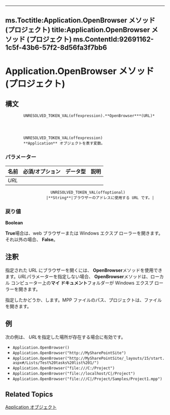 
---
ms.Toctitle:Application.OpenBrowser メソッド (プロジェクト)
title:Application.OpenBrowser メソッド (プロジェクト)
ms.ContentId:92691162-1c5f-43b6-57f2-8d56fa3f7bb6
---
# Application.OpenBrowser メソッド (プロジェクト)





## 構文

            UNRESOLVED_TOKEN_VAL(offexpression).**OpenBrowser***(URL)*




            UNRESOLVED_TOKEN_VAL(offexpression)
            **Application** オブジェクトを表す変数。

### パラメーター

|**名前**|**必須/オプション**|**データ型**|**説明**|
|---|---|---|---|
|*URL*|
                        UNRESOLVED_TOKEN_VAL(offoptional)
                      |**String**|ブラウザーのアドレスに使用する URL です。|



### 戻り値
**Boolean**



**True**場合は、web ブラウザーまたは Windows エクスプ ローラーを開きます。それ以外の場合、 **False**。





## 注釈
指定された URL にブラウザーを開くには、 **OpenBrowser**メソッドを使用できます。*URL*パラメーターを指定しない場合、 **OpenBrowser**メソッドは、ローカル コンピューター上の**マイ ドキュメント**フォルダーが Windows エクスプ ローラーを開きます。



指定したかどうか、します。MPP ファイルのパス、プロジェクトは、ファイルを開きます。



## 例
次の例は、 *URL*を指定した場所が存在する場合に有効です。

- `Application.OpenBrowser()`
- `Application.OpenBrowser("http://MySharePointSite")`
- `Application.OpenBrowser("http://MySharePointSite/_layouts/15/start.aspx#/Lists/Test%20tasks%20list%201/")`
- `Application.OpenBrowser("file:///C:/Project")`
- `Application.OpenBrowser("file://localhost/C|/Project")`
- `Application.OpenBrowser("file:///C|/Project/Samples/Project1.mpp")`




## Related Topics

[Application オブジェクト](8eb91712-7784-a102-38c0-19bb056c27e9.md)




